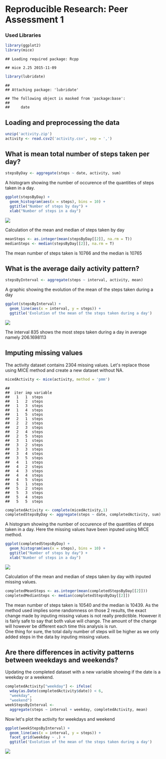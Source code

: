 # Reproducible Research: Peer Assessment 1

### Used Libraries

```r
library(ggplot2)
library(mice)
```

```
## Loading required package: Rcpp
```

```
## mice 2.25 2015-11-09
```

```r
library(lubridate)
```

```
## 
## Attaching package: 'lubridate'
```

```
## The following object is masked from 'package:base':
## 
##     date
```

## Loading and preprocessing the data

```r
unzip('activity.zip')
activity <- read.csv2('activity.csv', sep = ',')
```


## What is mean total number of steps taken per day?

```r
stepsByDay <- aggregate(steps ~ date, activity, sum)
```

A histogram showing the number of occurence of the quantities of steps taken in
a day.


```r
ggplot(stepsByDay) +
  geom_histogram(aes(x = steps), bins = 10) +
  ggtitle("Number of steps by day") + 
  xlab("Number of steps in a day")
```

![](PA1_template_files/figure-html/unnamed-chunk-4-1.png)<!-- -->
  
Calculation of the mean and median of steps taken by day

```r
meanSteps <- as.integer(mean(stepsByDay[[2]], na.rm = T))
medianSteps <- median(stepsByDay[[2]], na.rm = T)
```
The mean number of steps taken is 10766 
and the median is 10765

## What is the average daily activity pattern?

```r
stepsByInterval <- aggregate(steps ~ interval, activity, mean)
```

A graphic showing the evolution of the mean of the steps taken during a day


```r
ggplot(stepsByInterval) +
  geom_line(aes(x = interval, y = steps)) +
  ggtitle('Evolution of the mean of the steps taken during a day')
```

![](PA1_template_files/figure-html/unnamed-chunk-7-1.png)<!-- -->
  
The interval 835
shows the most steps taken during a day in average namely 
206.1698113

## Imputing missing values

The activity dataset contains 2304 missing values.
Let's replace those using MICE method and create a new dataset without NA.

```r
micedActivity <- mice(activity, method = 'pmm')
```

```
## 
##  iter imp variable
##   1   1  steps
##   1   2  steps
##   1   3  steps
##   1   4  steps
##   1   5  steps
##   2   1  steps
##   2   2  steps
##   2   3  steps
##   2   4  steps
##   2   5  steps
##   3   1  steps
##   3   2  steps
##   3   3  steps
##   3   4  steps
##   3   5  steps
##   4   1  steps
##   4   2  steps
##   4   3  steps
##   4   4  steps
##   4   5  steps
##   5   1  steps
##   5   2  steps
##   5   3  steps
##   5   4  steps
##   5   5  steps
```

```r
completedActivity <- complete(micedActivity,1)
completedStepsByDay <- aggregate(steps ~ date, completedActivity, sum)
```

A histogram showing the number of occurence of the quantities of steps taken in
a day. Here the missing values have been inputed using MICE method.


```r
ggplot(completedStepsByDay) +
  geom_histogram(aes(x = steps), bins = 10) +
  ggtitle("Number of steps by day") + 
  xlab("Number of steps in a day")
```

![](PA1_template_files/figure-html/unnamed-chunk-9-1.png)<!-- -->
  
Calculation of the mean and median of steps taken by day with inputed missing
values.

```r
completedMeanSteps <- as.integer(mean(completedStepsByDay[[2]]))
completedMedianSteps <- median(completedStepsByDay[[2]])
```

The mean number of steps taken is 10540 
and the median is 10439.
As the method used implies some randomness on those 2 results, the exact change
made by inputing missing values is not really predictible. However it is fairly
safe to say that both value will change. The amount of the change will however
be different each time this analysis is run.  
One thing for sure, the total daily number of steps will be higher as we only
added steps in the data by inputing missing values.

## Are there differences in activity patterns between weekdays and weekends?
Updating the completed dataset with a new variable showing if the date is a
weekday or a weekend.


```r
completedActivity["weekday"] <- ifelse(
  wday(as.Date(completedActivity$date)) < 6,
  "weekday",
  "weekend")
weekStepsByInterval <- 
  aggregate(steps ~ interval + weekday, completedActivity, mean)
```
Now let's plot the activity for weekdays and weekend


```r
ggplot(weekStepsByInterval) +
  geom_line(aes(x = interval, y = steps)) +
  facet_grid(weekday ~ .) +
  ggtitle('Evolution of the mean of the steps taken during a day')
```

![](PA1_template_files/figure-html/unnamed-chunk-12-1.png)<!-- -->




